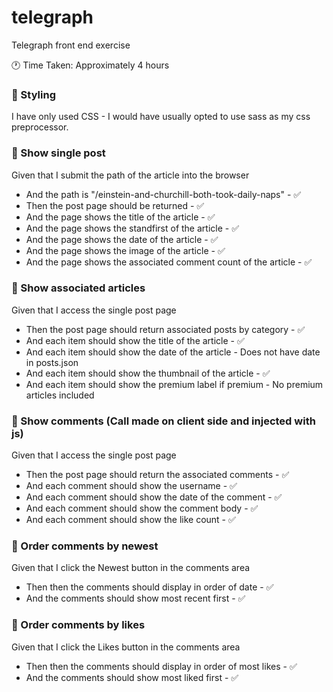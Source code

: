 # telegraph
Telegraph front end exercise

:clock1: Time Taken: Approximately 4 hours


### :mega: Styling

I have only used CSS - I would have usually opted to use sass as my css preprocessor.

### :mega: Show single post
Given that I submit the path of the article into the browser
* And the path is "/einstein-and-churchill-both-took-daily-naps" - :white_check_mark:
* Then the post page should be returned - :white_check_mark:
* And the page shows the title of the article - :white_check_mark:
* And the page shows the standfirst of the article - :white_check_mark:
* And the page shows the date of the article - :white_check_mark:
* And the page shows the image of the article - :white_check_mark:
* And the page shows the associated comment count of the article - :white_check_mark:


### :mega: Show associated articles
Given that I access the single post page
* Then the post page should return associated posts by category - :white_check_mark:
* And each item should show the title of the article - :white_check_mark:
* And each item should show the date of the article - Does not have date in posts.json
* And each item should show the thumbnail of the article - :white_check_mark:
* And each item should show the premium label if premium - No premium articles included


### :mega: Show comments (Call made on client side and injected with js)
Given that I access the single post page
* Then the post page should return the associated comments - :white_check_mark:
* And each comment should show the username - :white_check_mark:
* And each comment should show the date of the comment - :white_check_mark:
* And each comment should show the comment body - :white_check_mark:
* And each comment should show the like count - :white_check_mark:


### :mega: Order comments by newest
Given that I click the Newest button in the comments area
* Then then the comments should display in order of date - :white_check_mark:
* And the comments should show most recent first - :white_check_mark:

### :mega: Order comments by likes
Given that I click the Likes button in the comments area
* Then then the comments should display in order of most likes - :white_check_mark:
* And the comments should show most liked first - :white_check_mark: